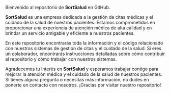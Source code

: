 Bienvenido al repositorio de **SortSalud** en GitHub.

**SortSalud** es una empresa dedicada a la gestión de citas médicas y el cuidado de la salud de nuestros pacientes. Estamos comprometidos en proporcionar una experiencia de atención médica de alta calidad y en brindar un servicio amigable y eficiente a nuestros pacientes.

En este repositorio encontrarás toda la información y el código relacionado con nuestros sistemas de gestión de citas y el cuidado de la salud. Si eres un colaborador, encontrarás instrucciones detalladas sobre cómo contribuir al repositorio y cómo trabajar con nuestros sistemas.

Agradecemos tu interés en **SortSalud** y esperamos trabajar contigo para mejorar la atención médica y el cuidado de la salud de nuestros pacientes. Si tienes alguna pregunta o necesitas más información, no dudes en ponerte en contacto con nosotros. ¡Gracias por visitar nuestro repositorio!
